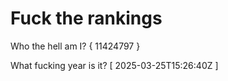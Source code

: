 # Fuck the rankings

Who the hell am I?
{ 11424797 }

What fucking year is it?
[ 2025-03-25T15:26:40Z ]
